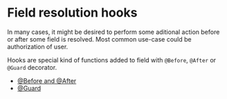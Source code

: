 # Field resolution hooks

In many cases, it might be desired to perform some aditional action before or after some field is resolved. Most common use-case could be authorization of user.

Hooks are special kind of functions added to field with `@Before`, `@After` or `@Guard` decorator.

* [@Before and @After](before-and-after.md)
* [@Guard](guard.md)
